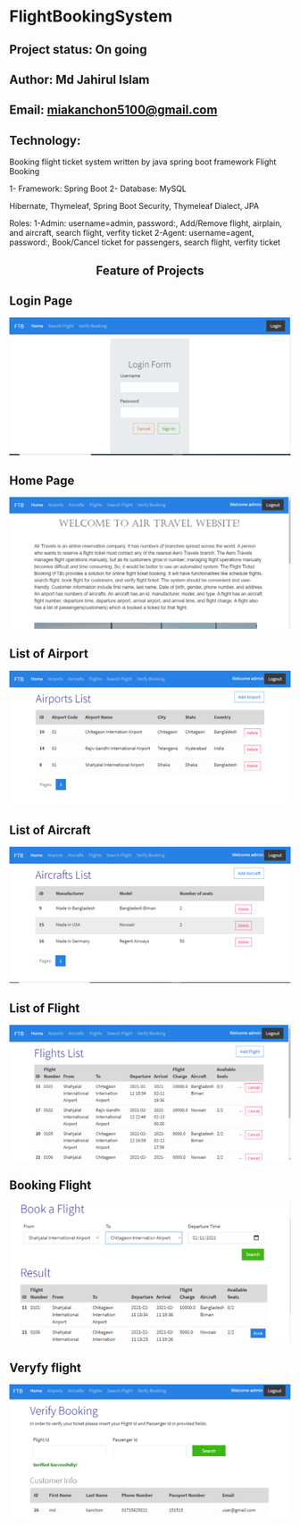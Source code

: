 # FlightBookingSystem


## Project status: On going



## Author: Md Jahirul Islam
## Email: miakanchon5100@gmail.com



## Technology:
Booking flight ticket system written by java spring boot framework
Flight Booking 

1- Framework: Spring Boot 
2- Database: MySQL

Hibernate, Thymeleaf, Spring Boot Security, Thymeleaf Dialect, JPA

Roles:
1-Admin: username=admin, password:, Add/Remove flight, airplain, and aircraft, search flight, verfity ticket
2-Agent: username=agent, password:, Book/Cancel ticket for passengers, search flight, verfity ticket




## <p align= "center">Feature of Projects</p>



## Login Page
![Login](image/Login.PNG)

## Home Page
![Home](image/Home.png)

## List of Airport
![airport](image/airportList.PNG)

## List of Aircraft
![airport](image/aircraftList.PNG)

## List of Flight
![flight](image/flightList.PNG)

## Booking Flight
![booking](image/bookAflight.PNG)


## Veryfy flight
![veryfy](image/veryfybooking.PNG)

